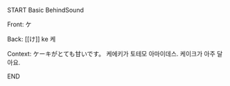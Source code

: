 START
Basic BehindSound

Front:
ケ


Back:
[[け]] ke 케


Context:
ケーキがとても甘いです。 
케에키가 토테모 아마이데스. 
케이크가 아주 달아요.  
<!--ID: 1745568591185-->
END